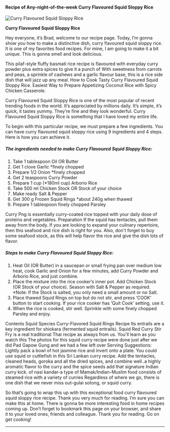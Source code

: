             

#### Recipe of Any-night-of-the-week Curry Flavoured Squid Sloppy Rice

![Curry Flavoured Squid Sloppy Rice](https://img-global.cpcdn.com/recipes/1ecb65eb2d7a132c/751x532cq70/curry-flavoured-squid-sloppy-rice-recipe-main-photo.jpg)

**Curry Flavoured Squid Sloppy Rice**

Hey everyone, it’s Brad, welcome to our recipe page. Today, I’m gonna show you how to make a distinctive dish, curry flavoured squid sloppy rice. It is one of my favorites food recipes. For mine, I am going to make it a bit unique. This is gonna smell and look delicious.

This pilaf-style fluffy basmati rice recipe is flavoured with everyday curry powder plus extra spices to give it a punch of With sweetness from carrots and peas, a sprinkle of cashews and a garlic flavour base, this is a rice side dish that will jazz up any meal. How to Cook Tasty Curry Flavoured Squid Sloppy Rice. Easiest Way to Prepare Appetizing Coconut Rice with Spicy Chicken Casserole.

Curry Flavoured Squid Sloppy Rice is one of the most popular of recent trending foods in the world. It’s appreciated by millions daily. It’s simple, it’s quick, it tastes yummy. They’re fine and they look wonderful. Curry Flavoured Squid Sloppy Rice is something that I have loved my entire life.

To begin with this particular recipe, we must prepare a few ingredients. You can have curry flavoured squid sloppy rice using 9 ingredients and 4 steps. Here is how you can achieve it.

##### The ingredients needed to make Curry Flavoured Squid Sloppy Rice:

1.  Take 1 tablespoon Oil OR Butter
2.  Get 1 clove Garlic \*finely chopped
3.  Prepare 1/2 Onion \*finely chopped
4.  Get 2 teaspoons Curry Powder
5.  Prepare 1 cup (\*180ml cup) Arborio Rice
6.  Take 500 ml Chicken Stock OR Stock of your choice
7.  Make ready Salt & Pepper
8.  Get 300 g Frozen Squid Rings \*about 240g when thawed
9.  Prepare 1 tablespoon finely chopped Parsley

Curry Png is essentially curry-coated rice topped with your daily dose of proteins and vegetables. Preparation If the squid has tentacles, pull them away from the body. If you are looking to expand your culinary repertoire, then this seafood and rice dish is right for you. Also, don't forget to buy some seafood stock, as this will help flavor the rice and give the dish lots of flavor.

##### Steps to make Curry Flavoured Squid Sloppy Rice:

1.  Heat Oil (OR Butter) in a saucepan or small frying pan over medium low heat, cook Garlic and Onion for a few minutes, add Curry Powder and Arborio Rice, and just combine.
2.  Place the mixture into the rice cooker’s inner pot. Add Chicken Stock (OR Stock of your choice). Season with Salt & Pepper as required. \*Note: If the Stock is salted, you only need a small amount or no Salt.
3.  Place thawed Squid Rings on top but do not stir, and press ‘COOK’ button to start cooking. If your rice cooker has ‘Quit Cook’ setting, use it.
4.  When the rice is cooked, stir well. Sprinkle with some finely chopped Parsley and enjoy.

Contents Squid Species Curry-Flavored Squid Rings Recipe Its entrails are a key ingredient for shiokara (fermented squid entrails). Squid Red Curry Stir Fry is a real traditional Thai recipe as always from us. You'll learn as you watch this The photos for this squid curry recipe were done just after we did Pad Gapow Gung and we had a few left over Serving Suggestions: Lightly pack a bowl of hot jasmine rice and invert onto a plate. You could use squid or cuttlefish in this Sri Lankan curry recipe. Add the tentacles, cleaned heads, goroka and all the dried spices, and combine well..a highly aromatic flavor to the curry and the spice seeds add that signature Indian curry kick. of nasi kandar-a type of Mamak/Indian-Muslim food consists of steamed rice with a variety of curries Regardless of where we go, there is one dish that we never miss out-gulai sotong, or squid curry.

So that’s going to wrap this up with this exceptional food curry flavoured squid sloppy rice recipe. Thank you very much for reading. I’m sure you can make this at home. There is gonna be more interesting food in home recipes coming up. Don’t forget to bookmark this page on your browser, and share it to your loved ones, friends and colleague. Thank you for reading. Go on get cooking!

* * *